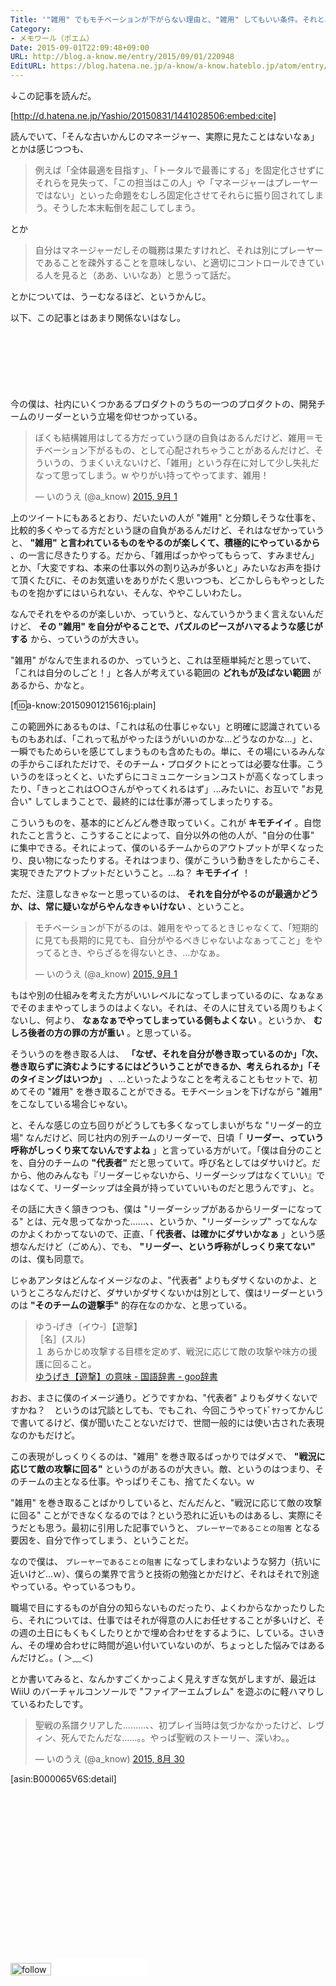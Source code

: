 ```yaml
---
Title: '"雑用" でもモチベーションが下がらない理由と、"雑用" してもいい条件。それと、僕が考えるリーダー像について。'
Category:
- メモワール（ポエム）
Date: 2015-09-01T22:09:48+09:00
URL: http://blog.a-know.me/entry/2015/09/01/220948
EditURL: https://blog.hatena.ne.jp/a-know/a-know.hateblo.jp/atom/entry/6653458415119797297
---
```


↓この記事を読んだ。




[http://d.hatena.ne.jp/Yashio/20150831/1441028506:embed:cite]




読んでいて、「そんな古いかんじのマネージャー、実際に見たことはないなぁ」とかは感じつつも、


> 例えば「全体最適を目指す」、「トータルで最善にする」を固定化させずにそれらを見失って、「この担当はこの人」や「マネージャーはプレーヤーではない」といった命題をむしろ固定化させてそれらに振り回されてしまう。そうした本末転倒を起こしてしまう。


とか


> 自分はマネージャーだしその職務は果たすけれど、それは別にプレーヤーであることを疎外することを意味しない、と適切にコントロールできている人を見ると（ああ、いいなあ）と思うって話だ。


とかについては、うーむなるほど、というかんじ。


以下、この記事とはあまり関係ないはなし。



<!-- more -->

<script async src="//pagead2.googlesyndication.com/pagead/js/adsbygoogle.js"></script>
<!-- article-top -->
<ins class="adsbygoogle"
     style="display:inline-block;width:728px;height:90px"
     data-ad-client="ca-pub-3463034538369189"
     data-ad-slot="8367620130"></ins>
<script>
(adsbygoogle = window.adsbygoogle || []).push({});
</script>


今の僕は、社内にいくつかあるプロダクトのうちの一つのプロダクトの、開発チームのリーダーという立場を仰せつかっている。


<blockquote class="twitter-tweet" lang="ja"><p lang="ja" dir="ltr">ぼくも結構雑用はしてる方だっていう謎の自負はあるんだけど、雑用＝モチベーション下がるもの、として心配されちゃうことがあるんだけど、そういうの、うまくいえないけど、「雑用」という存在に対して少し失礼だなって思ってしまう。w やりがい持ってやってます、雑用！</p>&mdash; いのうえ (@a_know) <a href="https://twitter.com/a_know/status/638508553192370176">2015, 9月 1</a></blockquote>
<script async src="//platform.twitter.com/widgets.js" charset="utf-8"></script>



上のツイートにもあるとおり、だいたいの人が "雑用" と分類しそうな仕事を、比較的多くやってる方だという謎の自負があるんだけど、それはなぜかっていうと、 **"雑用" と言われているものをやるのが楽しくて、積極的にやっているから** 、の一言に尽きたりする。だから、「雑用ばっかやってもらって、すみません」とか、「大変ですね、本来の仕事以外の割り込みが多いと」みたいなお声を掛けて頂くたびに、そのお気遣いをありがたく思いつつも、どこかしらもやっとしたものを抱かずにはいられない、そんな、ややこしいわたし。


なんでそれをやるのが楽しいか、っていうと、なんていうかうまく言えないんだけど、 **その "雑用" を自分がやることで、パズルのピースがハマるような感じがする** から、っていうのが大きい。


"雑用" がなんで生まれるのか、っていうと、これは至極単純だと思っていて、「これは自分のしごと！」と各人が考えている範囲の **どれもが及ばない範囲** があるから、かなと。


[f:id:a-know:20150901215616j:plain]



この範囲外にあるものは、「これは私の仕事じゃない」と明確に認識されているものもあれば、「これって私がやったほうがいいのかな...どうなのかな...」と、一瞬でもためらいを感じてしまうものも含めたもの。単に、その場にいるみんなの手からこぼれただけで、そのチーム・プロダクトにとっては必要な仕事。こういうのをほっとくと、いたずらにコミュニケーションコストが高くなってしまったり、「きっとこれは○○さんがやってくれるはず」...みたいに、お互いで "お見合い" してしまうことで、最終的には仕事が滞ってしまったりする。


こういうものを、基本的にどんどん巻き取っていく。これが **キモチイイ** 。自惚れたこと言うと、こうすることによって、自分以外の他の人が、"自分の仕事" に集中できる。それによって、僕のいるチームからのアウトプットが早くなったり、良い物になったりする。それはつまり、僕がこういう動きをしたからこそ、実現できたアウトプットだということ。...ね？ **キモチイイ** ！


ただ、注意しなきゃなーと思っているのは、 **それを自分がやるのが最適かどうか、は、常に疑いながらやんなきゃいけない** 、ということ。


<blockquote class="twitter-tweet" lang="ja"><p lang="ja" dir="ltr">モチベーションが下がるのは、雑用をやってるときじゃなくて、「短期的に見ても長期的に見ても、自分がやるべきじゃないよなぁってこと」をやってるとき、やらざるを得ないとき、…かなぁ。</p>&mdash; いのうえ (@a_know) <a href="https://twitter.com/a_know/status/638509158875066368">2015, 9月 1</a></blockquote>
<script async src="//platform.twitter.com/widgets.js" charset="utf-8"></script>


もはや別の仕組みを考えた方がいいレベルになってしまっているのに、なぁなぁでそのままやってしまうのはよくない。それは、その人に甘えている周りもよくないし、何より、 **なぁなぁでやってしまっている側もよくない** 。というか、 **むしろ後者の方の罪の方が重い** 。と思っている。



そういうのを巻き取る人は、 **「なぜ、それを自分が巻き取っているのか」「次、巻き取らずに済むようにするにはどういうことができるか、考えられるか」「そのタイミングはいつか」** 、...といったようなことを考えることもセットで、初めてその "雑用" を巻き取ることができる。モチベーションを下げながら "雑用" をこなしている場合じゃない。


と、そんな感じの立ち回りがどうしても多くなってしまいがちな "リーダー的立場" なんだけど、同じ社内の別チームのリーダーで、日頃「 **リーダー、っていう呼称がしっくり来てないんですよね** 」と言っている方がいて。「僕は自分のことを、自分のチームの **"代表者"** だと思っていて。呼び名としてはダサいけど。だから、他のみんなも『リーダーじゃないから、リーダーシップはなくていい』ではなくて、リーダーシップは全員が持っていていいものだと思うんです」、と。


その話に大きく頷きつつも、僕は "リーダーシップがあるからリーダーになってる" とは、元々思ってなかった......、、というか、"リーダーシップ" ってなんなのかよくわかってないので、正直、「 **代表者、は確かにダサいかなぁ** 」という感想なんだけど（ごめん）、でも、 **"リーダー、という呼称がしっくり来てない"** のは、僕も同意で。


じゃあアンタはどんなイメージなのよ、"代表者" よりもダサくないのかよ、というところなんだけど、ダサいかダサくないかは別として、僕はリーダーというのは **"そのチームの遊撃手"** 的存在なのかな、と思っている。


> ゆう‐げき〔イウ‐〕【遊撃】  
［名］(スル)  
１ あらかじめ攻撃する目標を定めず、戦況に応じて敵の攻撃や味方の援護に回ること。  
[ゆうげき【遊撃】の意味 - 国語辞書 - goo辞書](http://dictionary.goo.ne.jp/leaf/jn2/224064/m0u/)


おお、まさに僕のイメージ通り。どうですかね、"代表者" よりもダサくないですかね？　というのは冗談としても、でもこれ、今回こうやってﾄﾞﾔｧってかんじで書いてるけど、僕が聞いたことないだけで、世間一般的には使い古された表現なのかもだけど。


この表現がしっくりくるのは、"雑用" を巻き取るばっかりではダメで、 **"戦況に応じて敵の攻撃に回る"** というのがあるのが大きい。敵、というのはつまり、そのチームの主となる仕事。やっぱりそこも、捨てたくない。ｗ


"雑用" を巻き取ることばかりしていると、だんだんと、"戦況に応じて敵の攻撃に回る" ことができなくなるのでは？という恐れに近いものはあるし、実際にそうだとも思う。最初に引用した記事でいうと、 `プレーヤーであることの阻害` となる要因を、自分で作ってしまう、ということだ。


なので僕は、 `プレーヤーであることの阻害` になってしまわないような努力（抗いに近いけど...ｗ）、僕らの業界で言うと技術の勉強とかだけど、それはそれで別途やっている。やっているつもり。


職場で目にするものが自分の知らないものだったり、よくわからなかったりしたら、それについては、仕事ではそれが得意の人にお任せすることが多いけど、その週の土日にもくもくしたりとかで埋め合わせをするように、している。さいきん、その埋め合わせに時間が追い付いていないのが、ちょっとした悩みではあるんだけど。。( ＞﹏＜)


とか書いてみると、なんかすごくかっこよく見えすぎな気がしますが、最近は WiiU のバーチャルコンソールで "ファイアーエムブレム" を遊ぶのに軽ハマりしているわたしです。

<blockquote class="twitter-tweet" lang="ja"><p lang="ja" dir="ltr">聖戦の系譜クリアした………、、初プレイ当時は気づかなかったけど、レヴィン、死んでたんだな……。。やっぱ聖戦のストーリー、深いわ。。</p>&mdash; いのうえ (@a_know) <a href="https://twitter.com/a_know/status/637954486716076032">2015, 8月 30</a></blockquote>
<script async src="//platform.twitter.com/widgets.js" charset="utf-8"></script>




[asin:B000065V6S:detail]




<script async src="//pagead2.googlesyndication.com/pagead/js/adsbygoogle.js"></script>
<!-- article-bottom2 -->
<ins class="adsbygoogle"
     style="display:inline-block;width:300px;height:250px"
     data-ad-client="ca-pub-3463034538369189"
     data-ad-slot="5274552934"></ins>
<script>
(adsbygoogle = window.adsbygoogle || []).push({});
</script>


<div>
<a href='http://cloud.feedly.com/#subscription%2Ffeed%2Fhttp%3A%2F%2Fblog.a-know.me%2Ffeed'  target='blank'><img id='feedlyFollow' src='http://s3.feedly.com/img/follows/feedly-follow-rectangle-volume-small_2x.png' alt='follow us in feedly' width='65' height='20'></a>

<iframe src="//blog.hatena.ne.jp/a-know/a-know.hateblo.jp/subscribe/iframe" allowtransparency="true" frameborder="0" scrolling="no" width="150" height="28"></iframe>
</div>
